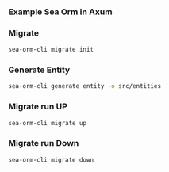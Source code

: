 ### Example Sea Orm in Axum


### Migrate

```sh
sea-orm-cli migrate init
```

### Generate Entity

```sh
sea-orm-cli generate entity -o src/entities
```

### Migrate run UP

```sh
sea-orm-cli migrate up
```

### Migrate run Down

```sh
sea-orm-cli migrate down
```